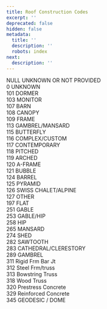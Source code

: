 ```yaml
---
title: Roof Construction Codes
excerpt: ''
deprecated: false
hidden: false
metadata:
  title: ''
  description: ''
  robots: index
next:
  description: ''
---
```

NULL	UNKNOWN OR NOT PROVIDED\
0	UNKNOWN\
101	DORMER\
103	MONITOR\
107	BARN\
108	CANOPY\
109	FRAME\
113	GAMBREL/MANSARD\
115	BUTTERFLY\
116	COMPLEX/CUSTOM\
117	CONTEMPORARY\
118	PITCHED\
119	ARCHED\
120	A-FRAME\
121	BUBBLE\
124	BARREL\
125	PYRAMID\
126	SWISS CHALET/ALPINE\
127	OTHER\
197	FLAT\
251	GABLE\
253	GABLE/HIP\
258	HIP\
265	MANSARD\
274	SHED\
282	SAWTOOTH\
283	CATHEDRAL/CLERESTORY\
289	GAMBREL\
311	Rigid Frm Bar Jt\
312	Steel Frm/truss\
313	Bowstring Truss\
318	Wood Truss\
320	Prestress Concrete\
329	Reinforced Concrete\
345	GEODESIC / DOME
